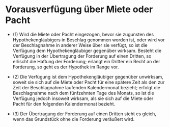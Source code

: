 # Vorausverfügung über Miete oder Pacht

- (1) Wird die Miete oder Pacht eingezogen, bevor sie zugunsten des Hypothekengläubigers in Beschlag genommen worden ist, oder wird vor der Beschlagnahme in anderer Weise über sie verfügt, so ist die Verfügung dem Hypothekengläubiger gegenüber wirksam. Besteht die Verfügung in der Übertragung der Forderung auf einen Dritten, so erlischt die Haftung der Forderung; erlangt ein Dritter ein Recht an der Forderung, so geht es der Hypothek im Range vor.

- (2) Die Verfügung ist dem Hypothekengläubiger gegenüber unwirksam, soweit sie sich auf die Miete oder Pacht für eine spätere Zeit als den zur Zeit der Beschlagnahme laufenden Kalendermonat bezieht; erfolgt die Beschlagnahme nach dem fünfzehnten Tage des Monats, so ist die Verfügung jedoch insoweit wirksam, als sie sich auf die Miete oder Pacht für den folgenden Kalendermonat bezieht.

- (3) Der Übertragung der Forderung auf einen Dritten steht es gleich, wenn das Grundstück ohne die Forderung veräußert wird.

